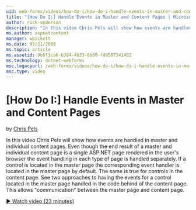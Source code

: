 ```yaml
---
uid: web-forms/videos/how-do-i/how-do-i-handle-events-in-master-and-content-pages
title: "[How Do I:] Handle Events in Master and Content Pages | Microsoft Docs"
author: rick-anderson
description: "In this video Chris Pels will show how events are handled in master and individual content pages. Even though the end result of a master and individual conte..."
ms.author: aspnetcontent
manager: wpickett
ms.date: 02/21/2008
ms.topic: article
ms.assetid: 9b5f1ca6-b394-4b33-8b60-fd0587341482
ms.technology: dotnet-webforms
msc.legacyurl: /web-forms/videos/how-do-i/how-do-i-handle-events-in-master-and-content-pages
msc.type: video
---
```

[How Do I:] Handle Events in Master and Content Pages
====================
by [Chris Pels](https://twitter.com/chrispels)

In this video Chris Pels will show how events are handled in master and individual content pages. Even though the end result of a master and individual content page is a single ASP.NET page rendered in the user's browser the event handling in each type of page is handled separately. If a control is located in the master page the corresponding event handler is located in the master page by default. The same is true for controls in the content page. See two approaches to having the events for a control located in the master page handled in the code behind of the content page. This allows "communication" between the master page and content page.

[&#9654; Watch video (23 minutes)](https://channel9.msdn.com/Blogs/ASP-NET-Site-Videos/how-do-i-handle-events-in-master-and-content-pages)
